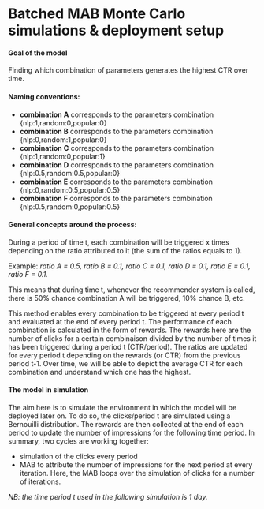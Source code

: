 # Batched MAB Monte Carlo simulations & deployment setup

#### Goal of the model
Finding which combination of parameters generates the highest CTR over time.

#### Naming conventions:
- **combination A** corresponds to the parameters combination {nlp:1,random:0,popular:0}
- **combination B** corresponds to the parameters combination {nlp:0,random:1,popular:0}
- **combination C** corresponds to the parameters combination {nlp:1,random:0,popular:1}
- **combination D** corresponds to the parameters combination {nlp:0.5,random:0.5,popular:0}
- **combination E** corresponds to the parameters combination {nlp:0,random:0.5,popular:0.5}
- **combination F** corresponds to the parameters combination {nlp:0.5,random:0,popular:0.5}

#### General concepts around the process:
During a period of time t, each combination will be triggered x times depending on the ratio attributed to it (the sum of the ratios equals to 1). 

Example: 
*ratio A = 0.5, ratio B = 0.1, ratio C = 0.1, ratio D = 0.1, ratio E = 0.1, ratio F = 0.1.*

This means that during time t, whenever the recommender system is called, there is 50% chance combination A will be triggered, 10% chance B, etc. 

This method enables every combination to be triggered at every period t and evaluated at the end of every period t. 
The performance of each combination is calculated in the form of rewards. The rewards here are the number of clicks for a certain combinaison divided by the number of times it has been triggered during a period t (CTR/period). The ratios are updated for every period t depending on the rewards (or CTR) from the previous period t-1. 
Over time, we will be able to depict the average CTR for each combination and understand which one has the highest.

#### The model in simulation
The aim here is to simulate the environment in which the model will be deployed later on. To do so, the clicks/period t are simulated using a Bernouilli distribution. The rewards are then collected at the end of each period to update the number of impressions for the following time period. In summary, two cycles are working together:
- simulation of the clicks every period
- MAB to attribute the number of impressions for the next period at every iteration.
Here, the MAB loops over the simulation of clicks for a number of iterations.

*NB: the time period t used in the following simulation is 1 day.*
